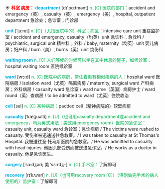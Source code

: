 ☀ <font color="red">**科室 病房：**</font>
<font color="sky blue">**department**</font> [dɪ'pɑːtmənt] 
<font color="#00b050">n. [C] 医院的部门：</font>accident and emergency（英）, casualty（英）, emergency（美）, hospital, outpatient department 急诊处；急诊室；门诊部

<font color="sky blue">**unit**</font> ['ju:nɪt] 
<font color="#00b050">n. [C]（尤指医院中的）科室；病区：</font>intensive care unit 重症监护室 / accident and emergency, casualty（均英）unit 急诊科；急救科 / psychiatric, surgical unit 精神科；外科 / baby, maternity（均英）unit 婴儿病房；妇产科 / burn（美）, burns（英）unit 烧伤科

<font color="sky blue">**waiting room**</font> 
<font color="#00b050">n. [C] 人们等候的时候可以坐在其中休息的屋子，如候诊室：</font>hospital waiting room 医院候诊室

<font color="sky blue">**ward**</font> [wɔ:d] 
<font color="#00b050">n. [C] 医院中的病房，常住着患有相似疾病的人：</font>hospital ward 医院病房 / isolation ward（尤英）隔离病房 / maternity, surgical ward 产科病房；外科病房 / casualty ward 急诊室 / ward nurse（英国）病房护士 / ward round（英）查病房 / to be admitted to ward（尤英）住院收治

<font color="sky blue">**cell**</font> [sel] 
<font color="#00b050">n. [C] 某种病房：</font>padded cell（精神病院的）软壁病房
           
<font color="sky blue">**casualty**</font> [ˈkæʒuəlti]
<font color="#00b050">n. [U]（也可用casualty department或accident and emergency，均为英式用法；美式用emergency room）医院的急诊室：</font>casualty unit, casualty ward 急诊室；急诊病房 / The victims were rushed to casualty. 受伤者被迅速送往急救室。/ I was taken to casualty at St Thomas's Hospital. 我被送往圣·托马斯医院的急救室。/ He was admitted to casualty with head injuries. 他因头部受伤而被送进急诊室。/ He works as a doctor in casualty. 他是急诊医生。

<font color="sky blue">**surgery**</font> [ˈsɜ:dʒəri; 美 ˈsɜ:rdʒ-]
<font color="#00b050">n. [C] 手术室：</font>了解即可    
           
<font color="sky blue">**recovery**</font> [rɪˈkʌvəri]
<font color="#00b050">n. [U]（也可用recovery room [C]）（供刚做完手术的病人使用的）监护室：</font>了解即可

